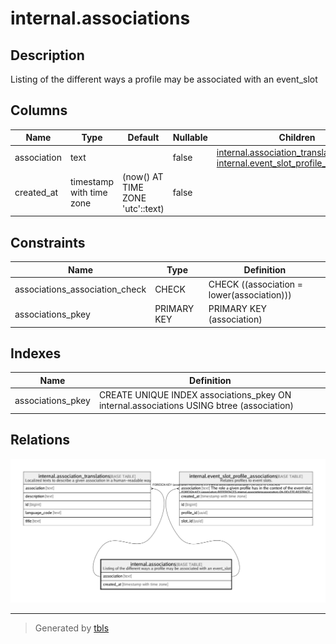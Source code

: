 # internal.associations

## Description

Listing of the different ways a profile may be associated with an event_slot

## Columns

| Name | Type | Default | Nullable | Children | Parents | Comment |
| ---- | ---- | ------- | -------- | -------- | ------- | ------- |
| association | text |  | false | [internal.association_translations](internal.association_translations.md) [internal.event_slot_profile_associations](internal.event_slot_profile_associations.md) |  |  |
| created_at | timestamp with time zone | (now() AT TIME ZONE 'utc'::text) | false |  |  |  |

## Constraints

| Name | Type | Definition |
| ---- | ---- | ---------- |
| associations_association_check | CHECK | CHECK ((association = lower(association))) |
| associations_pkey | PRIMARY KEY | PRIMARY KEY (association) |

## Indexes

| Name | Definition |
| ---- | ---------- |
| associations_pkey | CREATE UNIQUE INDEX associations_pkey ON internal.associations USING btree (association) |

## Relations

![er](internal.associations.png)

---

> Generated by [tbls](https://github.com/k1LoW/tbls)
